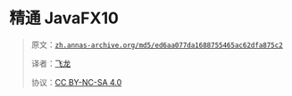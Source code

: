 # 精通 JavaFX10

> 原文：[`zh.annas-archive.org/md5/ed6aa077da1688755465ac62dfa875c2`](https://zh.annas-archive.org/md5/ed6aa077da1688755465ac62dfa875c2)
> 
> 译者：[飞龙](https://github.com/wizardforcel)
> 
> 协议：[CC BY-NC-SA 4.0](http://creativecommons.org/licenses/by-nc-sa/4.0/)
